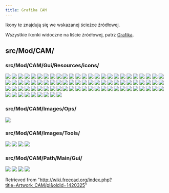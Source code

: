 ```yaml
---
title: Grafika CAM
---
```


Ikony te znajdują się we wskazanej ścieżce źródłowej.

Wszystkie ikonki widoczne na liście źródłowej, patrz [Grafika](/Artwork/pl "Artwork/pl").

## src/Mod/CAM/

### src/Mod/CAM/Gui/Resources/icons/

![](/images/Arrow-ccw.svg)
![](/images/Arrow-cw.svg)
![](/images/Arrow-down.svg)
![](/images/Arrow-left.svg)
![](/images/Arrow-left-down.svg)
![](/images/Arrow-left-up.svg)
![](/images/Arrow-right.svg)
![](/images/Arrow-right-down.svg)
![](/images/Arrow-right-up.svg)
![](/images/Arrow-up.svg)
![](/images/CAM_3DPocket.svg)
![](/images/CAM_3DSurface.svg)
![](/images/CAM_Adaptive.svg)
![](/images/CAM_Area.svg)
![](/images/CAM_Area_View.svg)
![](/images/CAM_Area_Workplane.svg)
![](/images/CAM_Array.svg)
![](/images/CAM_BaseGeometry.svg)
![](/images/CAM_BFastForward.svg)
![](/images/CAM_BPause.svg)
![](/images/CAM_BPlay.svg)
![](/images/CAM_BStep.svg)
![](/images/CAM_BStop.svg)
![](/images/CAM_Camotics.svg)
![](/images/CAM_Comment.svg)
![](/images/CAM_Compound.svg)
![](/images/CAM_Copy.svg)
![](/images/CAM_Custom.svg)
![](/images/CAM_Datums.svg)
![](/images/CAM_Deburr.svg)
![](/images/CAM_Depths.svg)
![](/images/CAM_Dressup.svg)
![](/images/CAM_Drilling.svg)
![](/images/CAM_Engrave.svg)
![](/images/CAM_ExportTemplate.svg)
![](/images/CAM_Face.svg)
![](/images/CAM_FacePocket.svg)
![](/images/CAM_FaceProfile.svg)
![](/images/CAM_Heights.svg)
![](/images/CAM_Helix.svg)
![](/images/CAM_InactiveOp.svg)
![](/images/CAM_Inspect.svg)
![](/images/CAM_Job.svg)
![](/images/CAM_LengthOffset.svg)
![](/images/CAM_Machine.svg)
![](/images/CAM_Machine_test1.svg)
![](/images/CAM_MachineLathe.svg)
![](/images/CAM_MachineMill.svg)
![](/images/CAM_OpActive.svg)
![](/images/CAM_OpCopy.svg)
![](/images/CAM_OperationA.svg)
![](/images/CAM_OperationB.svg)
![](/images/CAM_Pocket.svg)
![](/images/CAM_Post.svg)
![](/images/CAM_Probe.svg)
![](/images/CAM_Profile.svg)
![](/images/CAM_Profile_Edges.svg)
![](/images/CAM_Profile_Face.svg)
![](/images/CAM_Sanity.svg)
![](/images/CAM_SelectLoop.svg)
![](/images/CAM_SetupSheet.svg)
![](/images/CAM_Shape.svg)
![](/images/CAM_SimpleCopy.svg)
![](/images/CAM_Simulator.svg)
![](/images/CAM_SimulatorGL.svg)
![](/images/CAM_Slot.svg)
![](/images/CAM_Speed.svg)
![](/images/CAM_Stop.svg)
![](/images/CAM_Tags.svg)
![](/images/CAM_ThreadMilling.svg)
![](/images/CAM_ToolBit.svg)
![](/images/CAM_ToolChange.svg)
![](/images/CAM_ToolController.svg)
![](/images/CAM_ToolDuplicate.svg)
![](/images/CAM_Toolpath.svg)
![](/images/CAM_ToolTable.svg)
![](/images/CAM_Vcarve.svg)
![](/images/CAM_Waterline.svg)
![](/images/CAMWorkbench.svg)
![](/images/Edge-join-miter.svg)
![](/images/Edge-join-miter-not.svg)
![](/images/Edge-join-round.svg)
![](/images/Edge-join-round-not.svg)
![](/images/Preferences-cam.svg)

### src/Mod/CAM/Images/Ops/

![](/images/Chamfer.svg)

### src/Mod/CAM/Images/Tools/

![](/images/Drill.svg)
![](/images/Endmill.svg)
![](/images/Reamer.svg)
![](/images/V-bit.svg)

### src/Mod/CAM/Path/Main/Gui/

![](/images/Sanity_Bulb.svg)
![](/images/Sanity_Caution.svg)
![](/images/Sanity_Note.svg)
![](/images/Sanity_Warning.svg)

Retrieved from "<http://wiki.freecad.org/index.php?title=Artwork_CAM/pl&oldid=1420325>"
